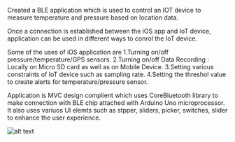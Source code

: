 Created a BLE application which is used to control an IOT device to measure temperature and pressure based on location data.

Once a connection is established between the iOS app and IoT device, application can be used in different ways to conrol the IoT device.

Some of the uses of iOS application are
1.Turning on/off pressure/temperature/GPS sensors.
2.Turning on/off Data Recording : Locally on Micro SD card as well as on Mobile Device.
3.Setting various constraints of IoT device such as sampling rate.
4.Setting the threshol value to create alerts for temperature/pressure sensor.

Application is MVC design complient which uses CoreBluetooth library to make connection with BLE chip attached with Arduino Uno microprocessor.
It also uses variuos UI elemts such as stpper, sliders, picker, switches, slider to enhance the user experience.

![alt text](https://github.com/amitvirani/BLE-Application-Optime-Subsea/blob/master/Main%20Tab%20View.png)
